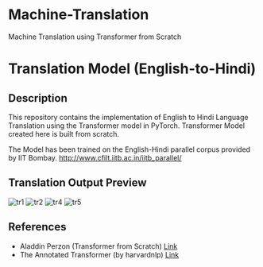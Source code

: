 # Machine-Translation
Machine Translation using Transformer from Scratch


# Translation Model (English-to-Hindi)
## Description
This repository contains the implementation of English to Hindi Language Translation using the Transformer model in PyTorch.
Transformer Model created here is built from scratch.

The Model has been trained on the English-Hindi parallel corpus provided by IIT Bombay.
http://www.cfilt.iitb.ac.in/iitb_parallel/

## Translation Output Preview
![tr1](https://user-images.githubusercontent.com/19773008/92324021-329c0f80-f05b-11ea-958f-86d33eb84679.JPG)
![tr2](https://user-images.githubusercontent.com/19773008/92324028-421b5880-f05b-11ea-9f8e-dbc1d5d88c28.JPG)
![tr4](https://user-images.githubusercontent.com/19773008/92324034-4e071a80-f05b-11ea-87ba-1fef15c06abd.JPG)
![tr5](https://user-images.githubusercontent.com/19773008/92324041-5c553680-f05b-11ea-856d-41b2486c9399.JPG)

## References
* Aladdin Perzon (Transformer from Scratch) [Link](https://github.com/AladdinPerzon/Machine-Learning-Collection)
* The Annotated Transformer (by harvardnlp) [Link](https://nlp.seas.harvard.edu/2018/04/03/attention.html)
